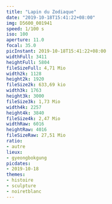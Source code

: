 ```yaml
---
title: "Lapin du Zodiaque"
date: "2019-10-18T15:41:22+08:00"
img: D5600_001941
speed: 1/100 s
iso: 100
aperture: 11.0
focal: 35.0
picInstant: 2019-10-18T15:41:22+08:00
widthFull: 3411
heightFull: 5804
fileSizeFull: 4,71 Mio
width2k: 1128
height2k: 1920
fileSize2k: 633,69 kio
width3k: 1763
height3k: 3000
fileSize3k: 1,73 Mio
width4k: 2257
height4k: 3840
fileSize4k: 2,47 Mio
widthRaw: 6016
heightRaw: 4016
fileSizeRaw: 27,51 Mio
ratio:
- autre
lieux:
- gyeongbokgung
picdates:
- 2019-10-18
themes:
- histoire
- sculpture
- noiretblanc
---
```


